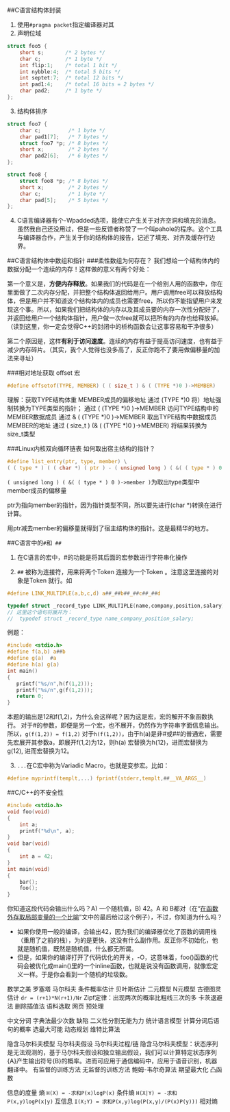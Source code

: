 ##C语言结构体封装
1. 使用`#pragma packet`指定编译器对其
2. 声明位域
```C
struct foo5 {
    short s;       /* 2 bytes */
    char c;        /* 1 byte */
    int flip:1;    /* total 1 bit */
    int nybble:4;  /* total 5 bits */
    int septet:7;  /* total 12 bits */
    int pad1:4;    /* total 16 bits = 2 bytes */
    char pad2;     /* 1 byte */
};
```
3. 结构体排序
```C
struct foo7 {
    char c;         /* 1 byte */
    char pad1[7];   /* 7 bytes */
    struct foo7 *p; /* 8 bytes */
    short x;        /* 2 bytes */
    char pad2[6];   /* 6 bytes */
};
```
```C
struct foo8 {
    struct foo8 *p; /* 8 bytes */
    short x;        /* 2 bytes */
    char c;         /* 1 byte */
    char pad[5];    /* 5 bytes */
};
```
4. C语言编译器有个-Wpadded选项，能使它产生关于对齐空洞和填充的消息。
虽然我自己还没用过，但是一些反馈者称赞了一个叫pahole的程序。这个工具与编译器合作，产生关于你的结构体的报告，记述了填充、对齐及缓存行边界。

##C语言结构体中数组和指针
###柔性数组为何存在？
我们想给一个结构体内的数据分配一个连续的内存！这样做的意义有两个好处：

第一个意义是，**方便内存释放**。如果我们的代码是在一个给别人用的函数中，你在里面做了二次内存分配，并把整个结构体返回给用户。用户调用free可以释放结构体，但是用户并不知道这个结构体内的成员也需要free，所以你不能指望用户来发现这个事。所以，如果我们把结构体的内存以及其成员要的内存一次性分配好了，并返回给用户一个结构体指针，用户做一次free就可以把所有的内存也给释放掉。（读到这里，你一定会觉得C++的封闭中的析构函数会让这事容易和干净很多）

第二个原因是，这样**有利于访问速度**。连续的内存有益于提高访问速度，也有益于减少内存碎片。（其实，我个人觉得也没多高了，反正你跑不了要用做偏移量的加法来寻址）

###相对地址获取
offset 宏
```C
#define offsetof(TYPE, MEMBER) ( ( size_t ) & ( (TYPE *)0 )->MEMBER) 
```
理解：获取TYPE结构体重 MEMBER成员的偏移地址
通过 (TYPE *)0 将）地址强制转换为TYPE类型的指针；
通过 ( (TYPE *)0 )->MEMBER 访问TYPE结构中的MEMBER数据成员
通过 & ( (TYPE *)0 )->MEMBER 取出TYPE结构中数据成员MEMBER的地址
通过  ( size_t ) (& ( (TYPE *)0 )->MEMBER) 将结果转换为size_t类型

###Linux内核双向循环链表
如何取出宿主结构的指针？
```C
#define list_entry(ptr, type, member) \
( ( type * ) ( ( char *) ( ptr ) - ( unsigned long ) ( &( ( type * ) 0 )->member ) ) )
```
` ( unsigned long ) ( &( ( type * ) 0 )->member ) `为取出type类型中member成员的偏移量
 
ptr为指向member的指针，因为指针类型不同，所以要先进行(char *)转换在进行计算。

用ptr减去member的偏移量就得到了宿主结构体的指针。这是最精华的地方。

##C语言中的`#`和` ##`
1. 在C语言的宏中，#的功能是将其后面的宏参数进行字符串化操作

2. `##` 被称为连接符，用来将两个Token 连接为一个Token 。注意这里连接的对象是Token 就行。如

```C
#define LINK_MULTIPLE(a,b,c,d) a##_##b##_##c##_##d

typedef struct _record_type LINK_MULTIPLE(name,company,position,salary);
// 这里这个语句将展开为：
// 	typedef struct _record_type name_company_position_salary;
```

例题：
```C
#include <stdio.h>
#define f(a,b) a##b
#define g(a)  #a
#define h(a) g(a)
int main()
{
   printf("%s/n",h(f(1,2)));
   printf("%s/n",g(f(1,2)));
   return 0;
}
```
本题的输出是12和f(1,2)，为什么会这样呢？因为这是宏，宏的解开不象函数执行。
对于#的参数，即便是另一个宏，也不展开，仍然作为字符串字面信息输出。
所以，`g(f(1,2)) = f(1,2)`
对于`h(f(1,2))`，由于h(a)是非#或##的普通宏，需要先宏展开其参数a，即展开f(1,2)为12，则h(a) 宏替换为h(12)，进而宏替换为g(12), 进而宏替换为12。

3. `...`在C宏中称为Variadic Macro，也就是变参宏。比如：

```C
#define myprintf(templt,...) fprintf(stderr,templt,##__VA_ARGS__)
```

##C/C++的不安全性

```C
#include <stdio.h>
void foo(void)
{
    int a;
    printf("%d\n", a);
}
void bar(void)
{
    int a = 42;
}
int main(void)
{
    bar();
    foo();
}
```
你知道这段代码会输出什么吗？A) 一个随机值，B) 42。A 和 B都对（在“[在函数外存取局部变量的一个比喻](http://coolshell.cn/articles/4907.html)”文中的最后给过这个例子），不过，你知道为什么吗？

- 如果你使用一般的编译，会输出42，因为我们的编译器优化了函数的调用栈（重用了之前的栈），为的是更快，这没有什么副作用。反正你不初始化，他就是随机值，既然是随机值，什么都无所谓。
- 但是，如果你的编译打开了代码优化的开关，-O，这意味着，foo()函数的代码会被优化成main()里的一个inline函数，也就是说没有函数调用，就像宏定义一样。于是你会看到一个随机的垃圾数。


数学之美
罗塞塔
马尔科夫
条件概率估计 贝叶斯估计
二元模型 N元模型
古德图灵估计 `dr = (r+1)*N(r+1)/Nr`
Zipf定律：出现两次的概率比粗线三次的多
卡茨退避法
删除插值法
语料选取 网页 预处理

中文分词
字典法最少次数 缺陷 二义性分割无能为力
统计语言模型 计算分词后语句的概率 选最大可能
动态规划 维特比算法

隐含马尔科夫模型
马尔科夫假设
马尔科夫过程/链
隐含马尔科夫模型：状态序列是无法观测的，基于马尔科夫假设和独立输出假设，我们可以计算特定状态序列{A}产生输出符号{B}的概率。进而可应用于通信编码中，应用于语音识别，机器翻译中。
有监督的训练方法
无监督的训练方法
鲍姆-韦尔奇算法 期望最大化 凸函数

信息的度量
熵 `H(X) = -求和P(x)logP(x)`
条件熵 `H(X|Y) = -求和P(x,y)logP(x|y)`
互信息 `I(X;Y) = 求和P(x,y)log(P(x,y)/(P(x)P(y)))`
相对熵
















